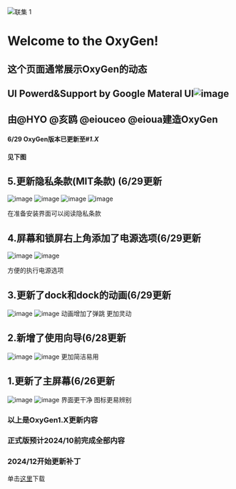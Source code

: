 ![联集 1](https://github.com/eioua/PPTOS/assets/101257316/f3e68f4f-aa89-4af1-af65-6bc3c0e9a90b)
#  Welcome to the OxyGen!
## 这个页面通常展示OxyGen的动态
## UI Powerd&Support by Google Materal UI![image](https://github.com/eioua/PPTOS/assets/101257316/50d34b50-3537-4d88-bacc-a1cb7ed60eb2) 
## 由@HYO @亥鸥 @eiouceo @eioua建造OxyGen

#### 6/29 OxyGen版本已更新至#*1.X*
#### 见下图

## 5.更新隐私条款(MIT条款) (6/29更新
![image](https://github.com/eioua/OxyGen/assets/101257316/196630de-fd49-435a-8f35-764bb73e36f2)
![image](https://github.com/eioua/OxyGen/assets/101257316/51caed45-f98b-4e92-ba7e-b04949f45016)
![image](https://github.com/eioua/OxyGen/assets/101257316/8eac2978-d60a-4598-8707-8f483f74602e)
![image](https://github.com/eioua/OxyGen/assets/101257316/f63aea54-ebcd-436e-8dbb-2c6a00608856)

在准备安装界面可以阅读隐私条款


## 4.屏幕和锁屏右上角添加了电源选项(6/29更新
![image](https://github.com/eioua/OxyGen/assets/101257316/f6957e33-3b7d-477f-bfbf-7b643aa08a88)
![image](https://github.com/eioua/OxyGen/assets/101257316/678cd861-a463-4693-bd33-64c5be4d3b23)

方便的执行电源选项

## 3.更新了dock和dock的动画(6/29更新
![image](https://github.com/eioua/OxyGen/assets/101257316/a5079ca3-0789-4351-b6fe-b45978034c1e)
![image](https://github.com/eioua/OxyGen/assets/101257316/b47a28ce-e368-4846-9ada-b05f7450d95a)
动画增加了弹跳 更加灵动

## 2.新增了使用向导(6/28更新
![image](https://github.com/eioua/PPTOS/assets/101257316/450139c5-dd87-4000-b81d-09ad05c25700)
![image](https://github.com/eioua/PPTOS/assets/101257316/ef801955-5587-4244-aef0-b74dcfeb4fb4)
更加简洁易用

## 1.更新了主屏幕(6/26更新
![image](https://github.com/eioua/PPTOS/assets/101257316/3189c7fc-ff1a-4724-a05e-43dff9f3b04b)
![image](https://github.com/eioua/PPTOS/assets/101257316/ebe2b94c-1bd7-4164-aae4-7088316b97ba)
界面更干净 图标更易辨别

### 以上是OxyGen1.X更新内容

### 正式版预计2024/10前完成全部内容
### 2024/12开始更新补丁

单击[这里](https://github.com/eioua/OxyGen/blob/main/OXYGEN%20%201.X.pptm)下载
